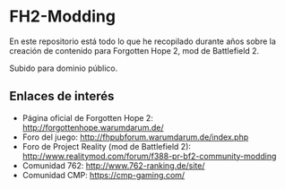# FH2-Modding
En este repositorio está todo lo que he recopilado durante años sobre la creación de contenido para Forgotten Hope 2, mod de Battlefield 2.

Subido para dominio público.


## Enlaces de interés
  * Página oficial de Forgotten Hope 2: http://forgottenhope.warumdarum.de/
  * Foro del juego: http://fhpubforum.warumdarum.de/index.php
  * Foro de Project Reality (mod de Battlefield 2): http://www.realitymod.com/forum/f388-pr-bf2-community-modding
  * Comunidad 762: http://www.762-ranking.de/site/
  * Comunidad CMP: https://cmp-gaming.com/
